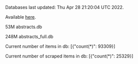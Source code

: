Databases last updated: Thu Apr 28 21:20:04 UTC 2022. 

Available [here](https://github.com/cbeauhilton/ash-db/releases).


53M	abstracts.db

248M	abstracts_full.db

Current number of items in db:
[{"count(*)": 93309}]

Current number of scraped items in db:
[{"count(*)": 25329}]
